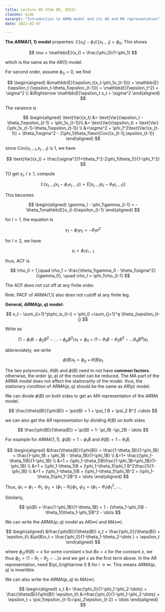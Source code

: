 ```yaml
---
title: Lecture 08 (Feb 09, 2022)
classes: wide
excerpt: "Introduction to ARMA model and its AR and MA representation"
date: 2022-02-07

---
```

**The $ARMA(1,1)$ model**
properties: $\mathbb{E}[x_t] - \phi_1\mathbb{E}[x_{t-1}] = \phi_0$. This shows 

$$
\mu = \mathbb{E}(x_t) = \frac{\phi_0}{1-\phi_1}
$$

which is the same as the AR(1) model. 

For second order, assume $\phi_0 = 0$, we find 

$$
\begin{aligned}
&\mathbb{E}(\epsilon_t(x_t-\phi_1x_{t-1})) = \mathbb{E}(\epsilon_t (\epsilon_t-\theta_1\epsilon_{t-1})) = \mathbb{E}(\epsilon_t^2) = \sigma^2 \\
&\Rightarrow \mathbb{E}\epsilon_t x_t = \sigma^2
\end{aligned}
$$

The varaince is 

$$
\begin{aligned}
\text{Var}(x_t) &= \text{Var}(\epsilon_t -\theta_1\epsilon_{t-1} + \phi_1x_{t-1})\\
&= \text{Var}(\epsilon_t) + \text{Var}(\phi_1x_{t-1}-\theta_1\epsilon_{t-1}) \\
&=\sigma^2 + \phi_1^2\text{Var}(x_{t-1}) + \theta_1\sigma^2  - 2\phi_1\theta_1\text{Cov}(x_{t-1},\epsilon_{t-1})
\end{aligned}
$$

since $\text{Cov}(x_{t-1},\epsilon_{t-1})$ is $1$, we have 

$$
\text{Var}(x_t) = \frac{\sigma^2(1+\theta_1^2-2\phi_1\theta_1)}{1-\phi_1^2}
$$

TO get $\gamma_l$, $l\geq 1$, compute 

$$
\mathbb{E}(x_{t-l} (x_t - \phi_1x_{t-1})) = E[x_{t-l}(\epsilon_t-\theta_1\epsilon_{t-1})] 
$$

This becomes 

$$
\begin{aligned}
\gamma_l - \phi_1\gamma_{l-1} = - \theta_1\mathbb{E}x_{t-l}\epsilon_{t-1}
\end{aligned}
$$

for $l=1$, the equation is 

$$
\gamma_1 - \phi_1\gamma_0 = - \theta_1\sigma^2
$$

for $l\geq 2$, we have 

$$
\gamma_l = \phi_1\gamma_{l-1}
$$

thus, ACF is 

$$
\rho_0 = 1,\quad  \rho_1 = \frac{\theta_1\gamma_0 - \theta_1\sigma^2}{\gamma_0}, \quad \rho_l = \phi_1\rho_{l-1}
$$

The ACF does not cut off at any finite order.

Rmk: PACF of ARMA(1,1) also does not cutoff at any finite leg. 

**General, $ARMA(p,q)$ model:**

$$
x_t - \sum_{i=1}^p\phi_ix_{t-i} = \phi_0 +\sum_{j=1}^q \theta_j\epsilon_{t-j}
$$

Write as 

$$
(1-\phi_1B-\phi_2B^2-\dots - \phi_pB^2) x_t = \phi_0 + (1-\theta_1B - \theta_2B^2 -\dots \theta_qB^q)\epsilon_t
$$

abbrieviately, we write 

$$
\phi(B) x_t = \phi_0 + \theta(B)\epsilon_t
$$

The two polynomials, $\theta(B)$ and $\phi(B)$ need to not have **common factors**. otherwise, the order $(p,q)$ of the model can be reduced. The MA part of the ARMA model does not affect the staitonarity of the model. thus, the stationary condition of $ARMA(p,q)$ should be the same as $AR(p)$ model. 

We can divide $\phi(B)$ on both sides to get an $MA$ representation of the $ARMA$ model. 

$$
\frac{\theta(B)}{\phi(B)} = \psi(B) = 1 + \psi_1 B + \psi_2 B^2 +\dots 
$$

we can also get the $AR$ representation by dividing $\theta(B)$ on both sides

$$
\frac{\phi(B)}{\theta(B)} = \pi(B) = 1- \pi_1B -\pi_2B - \dots
$$

For example for $ARMA(1,1)$, $\phi(B) = 1-\phi_1B$ and $\theta(B) = 1-\theta_1B$, 

$$
\begin{aligned}
&\frac{\theta(B)}{\phi(B)} = \frac{1-\theta_1B}{1-\phi_1B} = \frac{1-\phi_1B + \phi_1B - \theta_1B}{1-\phi_1B} \\
&=1+ \frac{(\phi_1-\theta_1)B}{1-\phi_1B} \\
&=1 + (\phi_1-\theta_1)B\frac{1-\phi_1B+\phi_1B}{1-\phi_1B} \\
&=1 + (\phi_1-\theta_1)B + (\phi_1-\theta_1)\phi_1 B^2\frac{1}{1-\phi_1B} \\
&=1 + (\phi_1-\theta_1)B + (\phi_1-\theta_1)\phi_1B^2 + (\phi_1-\theta_1)\phi_1^2B^3 + \dots
\end{aligned}
$$

Thus, $\psi_1 = \phi_1-\theta_1$, $\psi_2 = (\phi_1-\theta_1)\phi_1$, $\psi_3 = (\phi_1-\theta_1)\phi_1^2, \dots$. 

Similarly, 

$$
\pi(B) = \frac{1-\phi_1B}{1-\theta_1B} = 1 - (\theta_1-\phi_1)B - \theta_1(\theta_1-\phi_1)B^2 - \dots
$$

We can write the $ARMA(p,q)$ model as $AR(\infty)$ and $MA(\infty)$. 

$$
\begin{aligned}
&\frac{\phi(B)}{\theta(B)} x_t = \frac{\phi_0}{\theta(B)} + \epsilon_t\\
&\pi(B)x_t = \frac{\phi_0}{1-\theta_1-\theta_2-\dots } + \epsilon_t
\end{aligned}
$$

where $\phi_0/\theta(B) = x$ for some constant $x$ but $B x = x$ for the constant $x$, we thus $\phi_0 = (1-\theta_1-\theta_2-\dots )x$ and we get $x$ as the first term above. In the AR representation, need $\pi_i\rightarrow 0 $ for $i\rightarrow\infty$. This means $ARMA(p,q)$ is invertible. 

We can also write the $ARMA(p,q)$ to $MA(\infty)$. 

$$
\begin{aligned}
x_t &= \frac{\phi_0}{1-\phi_1-\phi_2-\dots} + \frac{\theta(B)}{\phi(B)} \epsilon_t\\
&=\frac{\phi_0}{1-\phi_1-\phi_2-\dots} + \epsilon_t + \psi_1\epsilon_{t-1}+\psi_2\epsilon_{t-2} + \dots
\end{aligned}
$$


